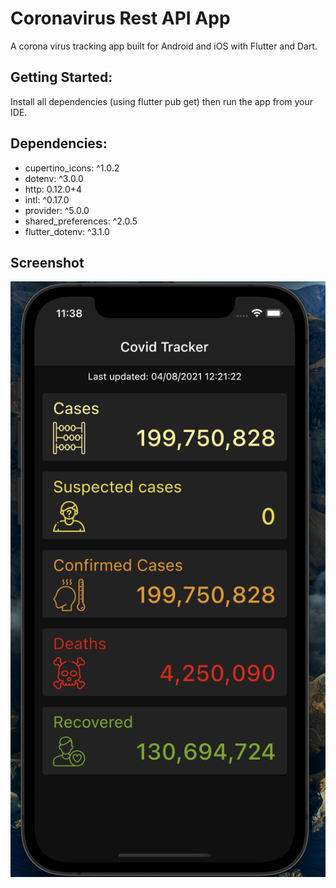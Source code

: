 # Coronavirus Rest API App

A corona virus tracking app built for Android and iOS with Flutter and Dart.

## Getting Started:

Install all dependencies (using flutter pub get) then run the app from your IDE.
## Dependencies:
  - cupertino_icons: ^1.0.2
  - dotenv: ^3.0.0
  - http: 0.12.0+4
  - intl: ^0.17.0
  - provider: ^5.0.0
  - shared_preferences: ^2.0.5
  - flutter_dotenv: ^3.1.0

## Screenshot
!["Landing Page"](https://github.com/KagisoMashigo/corona_virus_rest_api_flutter_course/blob/main/assets/docs/Screen%20Shot%202021-08-04%20at%2011.38.55.png?raw=true)
